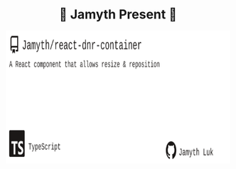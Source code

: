 <!-- built at 10/21/2022, 10:22:49 AM -->
<h1 align="center">
🎉 Jamyth Present 🎉
</h1>
<p align="center">
    <a href="https://github.com/Jamyth/react-dnr-container">
        <img width="1000" height="300" src="./readme.svg" />
    </a>
</p>